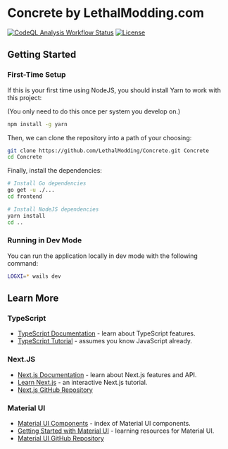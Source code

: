 # Concrete by LethalModding.com

[![CodeQL Analysis Workflow Status](https://github.com/LethalModding/Concrete/actions/workflows/codeql-analysis.yml/badge.svg)](https://github.com/LethalModding/Concrete/actions)
[![License](https://badgen.net/badge/License/CC-BY-NC-SA-2.0/blue)](https://github.com/LethalModding/Concrete/blob/main/LICENSE.txt)

## Getting Started

### First-Time Setup

If this is your first time using NodeJS, you should install Yarn to work with this project:

(You only need to do this once per system you develop on.)

```bash
npm install -g yarn
```

Then, we can clone the repository into a path of your choosing:

```bash
git clone https://github.com/LethalModding/Concrete.git Concrete
cd Concrete
```

Finally, install the dependencies:

```bash
# Install Go dependencies
go get -u ./...
cd frontend

# Install NodeJS dependencies
yarn install
cd ..
```

### Running in Dev Mode

You can run the application locally in dev mode with the following command:

```bash
LOGXI=* wails dev
```

## Learn More

### TypeScript

- [TypeScript Documentation](https://www.typescriptlang.org/docs/) - learn about TypeScript features.
- [TypeScript Tutorial](https://www.typescripttutorial.net/) - assumes you know JavaScript already.

### Next.JS

- [Next.js Documentation](https://nextjs.org/docs) - learn about Next.js features and API.
- [Learn Next.js](https://nextjs.org/learn) - an interactive Next.js tutorial.
- [Next.js GitHub Repository](https://github.com/vercel/next.js/)

### Material UI

- [Material UI Components](https://mui.com/material-ui/) - index of Material UI components.
- [Getting Started with Material UI](https://mui.com/material-ui/getting-started/learn/) - learning resources for Material UI.
- [Material UI GitHub Repository](https://github.com/mui/material-ui)
